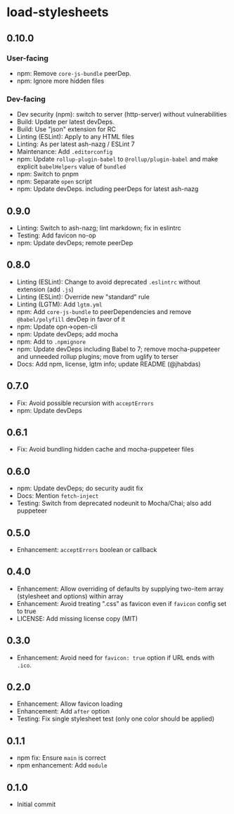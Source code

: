 # load-stylesheets

## 0.10.0

### User-facing

- npm: Remove `core-js-bundle` peerDep.
- npm: Ignore more hidden files

### Dev-facing

- Dev security (npm): switch to server (http-server) without vulnerabilities
- Build: Update per latest devDeps.
- Build: Use "json" extension for RC
- Linting (ESLint): Apply to any HTML files
- Linting: As per latest ash-nazg / ESLint 7
- Maintenance: Add `.editorconfig`
- npm: Update `rollup-plugin-babel` to `@rollup/plugin-babel`
    and make explicit `babelHelpers` value of `bundled`
- npm: Switch to pnpm
- npm: Separate `open` script
- npm: Update devDeps. including peerDeps for latest ash-nazg

## 0.9.0

- Linting: Switch to ash-nazg; lint markdown; fix in eslintrc
- Testing: Add favicon no-op
- npm: Update devDeps; remote peerDep

## 0.8.0

- Linting (ESLint): Change to avoid deprecated `.eslintrc` without extension
    (add `.js`)
- Linting (ESLint): Override new "standard" rule
- Linting (LGTM): Add `lgtm.yml`
- npm: Add `core-js-bundle` to peerDependencies and remove `@babel/polyfill`
    devDep in favor of it
- npm: Update opn->open-cli
- npm: Update devDeps; add mocha
- npm: Add to `.npmignore`
- npm: Update devDeps including Babel to 7; remove mocha-puppeteer and
    unneeded rollup plugins; move from uglify to terser
- Docs: Add npm, license, lgtm info; update README (@jhabdas)

## 0.7.0

- Fix: Avoid possible recursion with `acceptErrors`
- npm: Update devDeps

## 0.6.1

- Fix: Avoid bundling hidden cache and mocha-puppeteer files

## 0.6.0

- npm: Update devDeps; do security audit fix
- Docs: Mention `fetch-inject`
- Testing: Switch from deprecated nodeunit to Mocha/Chai; also add puppeteer

## 0.5.0

- Enhancement: `acceptErrors` boolean or callback

## 0.4.0

- Enhancement: Allow overriding of defaults by supplying two-item array
    (stylesheet and options) within array
- Enhancement: Avoid treating ".css" as favicon even if `favicon` config
    set to true
- LICENSE: Add missing license copy (MIT)

## 0.3.0

- Enhancement: Avoid need for `favicon: true` option if URL ends with `.ico`.

## 0.2.0

- Enhancement: Allow favicon loading
- Enhancement: Add `after` option
- Testing: Fix single stylesheet test (only one color should be applied)

## 0.1.1

- npm fix: Ensure `main` is correct
- npm enhancement: Add `module`

## 0.1.0

- Initial commit

